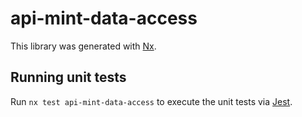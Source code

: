 # api-mint-data-access

This library was generated with [Nx](https://nx.dev).

## Running unit tests

Run `nx test api-mint-data-access` to execute the unit tests via [Jest](https://jestjs.io).
